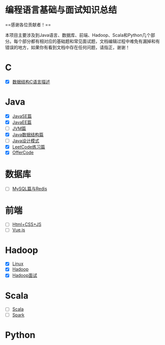 # 编程语言基础与面试知识总结

==感谢各位贡献者！==

本项目主要涉及到Java语言、数据库、前端、Hadoop、Scala和Python几个部分。每个部分都有相对应的基础题和常见面试题，文档编辑过程中难免有漏掉和有错误的地方，如果你有看到文档中存在任何问题，请指正，谢谢！

# C
* [x] [数据结构C语言描述](https://github.com/Zhang-Yixuan/Program-Basic-Knowledge/blob/master/README.resource/C.md)

# Java
* [x] [JavaSE篇](https://github.com/Zhang-Yixuan/Program-Basic-Knowledge/blob/master/JavaSE/JavaSE.md)
* [x] [JavaEE篇](https://github.com/Zhang-Yixuan/Program-Basic-Knowledge/blob/master/JavaEE/JavaEE.md)
* [ ] [JVM篇](https://github.com/Zhang-Yixuan/Program-Basic-Knowledge/blob/master/JVM/JVM.md)
* [x] [Java数据结构篇](https://github.com/Zhang-Yixuan/JavaDataStruct/blob/master/README.md)
* [ ] [Java设计模式](https://github.com/Zhang-Yixuan/Design_patterns/blob/master/README.md)
* [x] [LeetCode练习篇](https://github.com/Zhang-Yixuan/LeetCodeTest)
* [x] [OfferCode](https://github.com/Zhang-Yixuan/OfferCode)

# 数据库
* [ ] [MySQL篇与Redis](https://github.com/Zhang-Yixuan/Program-Basic-Knowledge/blob/master/DB/DB.md)

# 前端
* [ ] [Html+CSS+JS](https://)
* [ ] [Vue.js](https://)

# Hadoop
* [x] [Linux](https://github.com/Zhang-Yixuan/Hadoop_Learning/blob/master/Linux.md)
* [x] [Hadoop](https://github.com/Zhang-Yixuan/Hadoop_Learning)
* [x] [Hadoop面试](https://github.com/Zhang-Yixuan/Program-Basic-Knowledge/blob/master/JavaSE/hadoop.md)

# Scala
* [ ] [Scala](https://)
* [ ] [Spark](https://)

# Python



